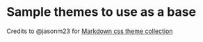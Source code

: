 # Sample themes to use as a base

Credits to @jasonm23 for [Markdown css theme collection](http://jasonm23.github.io/markdown-css-themes)


